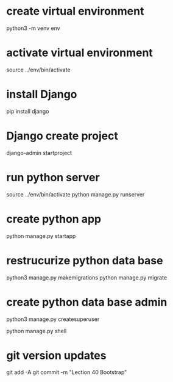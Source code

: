 # create virtual environment
python3 -m venv env

# activate virtual environment 
source ../env/bin/activate

# install Django 
pip install django

# Django create project
django-admin startproject <projectname>

# run python server
source ../env/bin/activate
python manage.py runserver

# create python app
python manage.py startapp <appname>

# restrucurize python data base
python3 manage.py makemigrations
python manage.py migrate

# create python data base admin
python3 manage.py createsuperuser

python manage.py shell

# git version updates
git add -A
git commit -m "Lection 40 Bootstrap"
